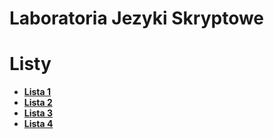 ﻿# Laboratoria Jezyki Skryptowe

# Listy
- **[Lista 1](https://mjod.kieg.science/en/teaching/jezyki-skryptowe/Lab_02ZmienneSrodowiska.pdf)**
- **[Lista 2](https://mjod.kieg.science/en/teaching/jezyki-skryptowe/Lab_03DoskeyPotoki.docx.pdf)**
- **[Lista 3](https://mjod.kieg.science/en/teaching/jezyki-skryptowe/Lab_04.docx%20(1).pdf)**
- **[Lista 4](https://mjod.kieg.science/en/teaching/jezyki-skryptowe/Lab_05.docx.pdf)**
